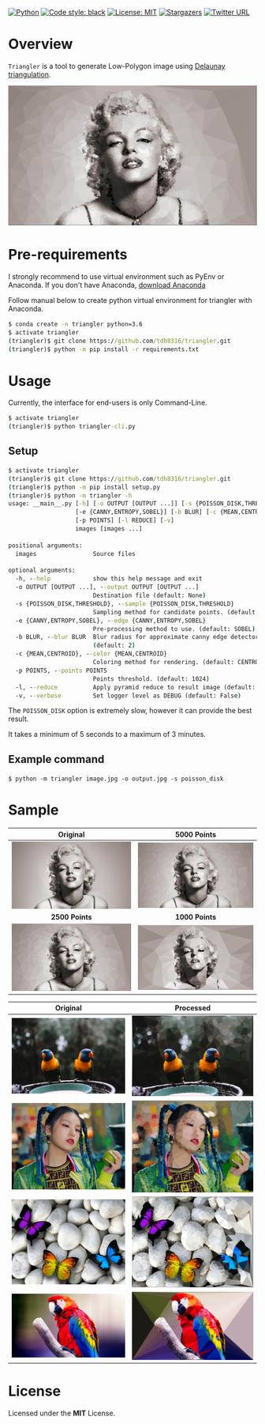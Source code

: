 [![Python](https://img.shields.io/badge/Python-%203.6-blue.svg)](https://www.python.org/downloads/)
[![Code style: black](https://img.shields.io/badge/code%20style-black-000000.svg)](https://github.com/psf/black)
[![License: MIT](https://img.shields.io/badge/License-MIT-green.svg)](https://opensource.org/licenses/MIT)
[![Stargazers](https://img.shields.io/github/stars/tdh8316/triangler.svg)](https://github.com/tdh8316/triangler/stargazers)
[![Twitter URL](https://img.shields.io/twitter/url?style=social&url=https%3A%2F%2Fgithub.com%2Ftdh8316%2Ftriangler)](https://twitter.com/intent/tweet?text=Convert%20images%20to%20Low-Poly%20art:&url=https%3A%2F%2Fgithub.com%2Ftdh8316%2Ftriangler)

# Overview
`Triangler` is a tool to generate Low-Polygon image using [Delaunay triangulation](https://en.wikipedia.org/wiki/Delaunay_triangulation).

![sample](./docs/m_tri2.jpg)

# Pre-requirements
I strongly recommend to use virtual environment such as PyEnv or Anaconda.
If you don't have Anaconda, [download Anaconda](https://www.anaconda.com/distribution/#download-section)

Follow manual below to create python virtual environment for triangler with Anaconda.
```cmd
$ conda create -n triangler python=3.6
$ activate triangler
(triangler)$ git clone https://github.com/tdh8316/triangler.git
(triangler)$ python -m pip install -r requirements.txt
```

# Usage
Currently, the interface for end-users is only Command-Line.
```cmd
$ activate triangler
(triangler)$ python triangler-cli.py
```
## Setup
```cmd
$ activate triangler
(triangler)$ git clone https://github.com/tdh8316/triangler.git
(triangler)$ python -m pip install setup.py
(triangler)$ python -m triangler -h
usage: __main__.py [-h] [-o OUTPUT [OUTPUT ...]] [-s {POISSON_DISK,THRESHOLD}]
                   [-e {CANNY,ENTROPY,SOBEL}] [-b BLUR] [-c {MEAN,CENTROID}]
                   [-p POINTS] [-l REDUCE] [-v]
                   images [images ...]

positional arguments:
  images                Source files

optional arguments:
  -h, --help            show this help message and exit
  -o OUTPUT [OUTPUT ...], --output OUTPUT [OUTPUT ...]
                        Destination file (default: None)
  -s {POISSON_DISK,THRESHOLD}, --sample {POISSON_DISK,THRESHOLD}
                        Sampling method for candidate points. (default: THRESHOLD)
  -e {CANNY,ENTROPY,SOBEL}, --edge {CANNY,ENTROPY,SOBEL}
                        Pre-processing method to use. (default: SOBEL)
  -b BLUR, --blur BLUR  Blur radius for approximate canny edge detector.
                        (default: 2)
  -c {MEAN,CENTROID}, --color {MEAN,CENTROID}
                        Coloring method for rendering. (default: CENTROID)
  -p POINTS, --points POINTS
                        Points threshold. (default: 1024)
  -l, --reduce          Apply pyramid reduce to result image (default: False)
  -v, --verbose         Set logger level as DEBUG (default: False)
```

The `POISSON_DISK` option is extremely slow, however it can provide the best result.

It takes a minimum of 5 seconds to a maximum of 3 minutes.

## Example command
`$ python -m triangler image.jpg -o output.jpg -s poisson_disk`

# Sample
|Original|5000 Points|
|:------:|:---------:|
|![sample](./docs/m.jpg)|![sample](./docs/m_tri.jpg)
|**2500 Points**|**1000 Points**|
|![sample](./docs/m_tri2.jpg)|![sample](./docs/m_tri3.jpg)|

|Original|Processed|
|--------|---------|
|![sample](./docs/birds.jpg)|![sample](./docs/birds_tri.jpg)|
|![sample](./docs/yeji2.jpg)|![sample](./docs/yeji2_tri.jpg)|
|![sample](./docs/bfly.jpg)|![sample](./docs/bfly_tri.jpg)|
|![sample](./docs/parrot.jpg)|![sample](./docs/parrot_tri.jpg)|

# License
Licensed under the **MIT** License.
